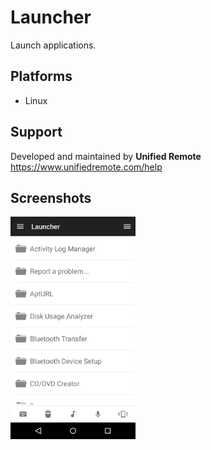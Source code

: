 # Launcher
Launch applications.

## Platforms
* Linux

## Support
Developed and maintained by **Unified Remote**  
https://www.unifiedremote.com/help

## Screenshots
<img src="screen.png" width="200" />